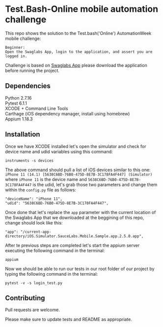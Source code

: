 # Test.Bash-Online mobile automation challenge 

This repo shows the solution to the Test.bash('Online') AutomationWeek mobile challenge:

```
Beginner:
Open the Swaglabs App, login to the application, and assert you are logged in.
```
Challenge is based on [Swaglabs App](https://github.com/saucelabs/sample-app-mobile/releases) please download the application before running the project.


## Dependencies

Python 2.7.16\
Pytest 6.1.1\
XCODE + Command Line Tools\
Carthage (iOS dependency manager, install using homebrew)\
Appium 1.18.3


## Installation

Once we have XCODE installed let's open the simulator and check for device name and udid variables using this command:

```
instruments -s devices
```
The above command should pull a list of iOS devices similar to this one: `iPhone 11 (14.1) [5638C6BD-76B0-475D-8E7B-3C178FA4F447] (Simulator)`
where `iPhone 11` is the device name and `5638C6BD-76B0-475D-8E7B-3C178FA4F447` is the udid, let's grab those two parameters and change them within the `config.py` file as follows:

```
"deviceName": "iPhone 11",
"udid": "5638C6BD-76B0-475D-8E7B-3C178FA4F447",
```
Once done that let's replace the `app` parameter with the current location of the Swaglabs App that we downloaded at the beggining of this repo, change should look like this:

```
"app": "/current-app-directory/iOS.Simulator.SauceLabs.Mobile.Sample.app.2.5.0.app",
```

After te previous steps are completed let's start the appium server executing the following command in the terminal:

```
appium
```

Now we should be able to run our tests in our root folder of our project by typing the following command in the terminal:
```
pytest -v -s login_test.py
```



## Contributing
Pull requests are welcome.

Please make sure to update tests and README as appropriate.
